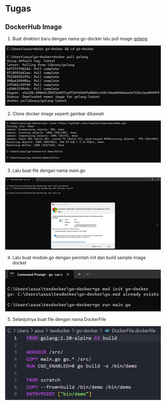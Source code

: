# Tugas
## DockerHub Image

1. Buat direktori baru dengan nama go-docker lalu pull image [golang](https://hub.docker.com/_/golang)<br>
<div align="center"><img src="gambar/gol1.jpg"></div>

2. Clone docker image seperti gambar dibawah<br>
<div align="center"><img src="gambar/gol2.jpg"></div>

3. Lalu buat file dengan nama main.go<br>
<div align="center"><img src="gambar/run main go.jpg"></div>

4. Lalu buat module.go dengan perintah init dan build sample image docker<br>
<div align="center"><img src="gambar/run-cmd.jpg"></div>

5. Selanjutnya buat file dengan nama DockerFile<br>
<div align="center"><img src="gambar/dockerfile.jpg"></div>
